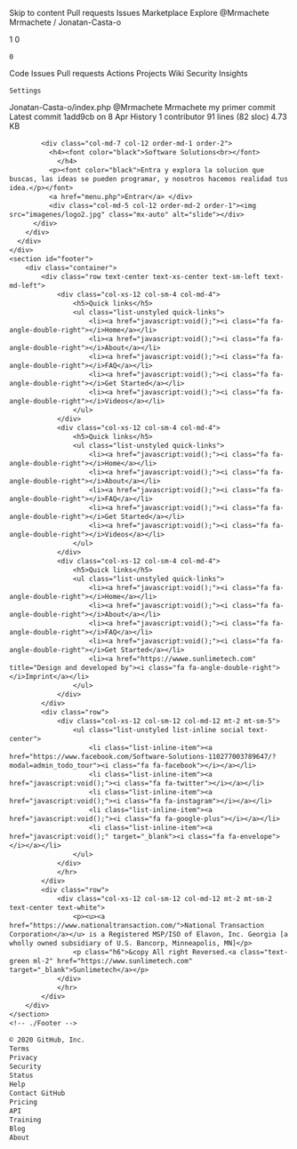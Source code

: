 
Skip to content
Pull requests
Issues
Marketplace
Explore
@Mrmachete
Mrmachete /
Jonatan-Casta-o

1
0

    0

Code
Issues
Pull requests
Actions
Projects
Wiki
Security
Insights

    Settings

Jonatan-Casta-o/index.php
@Mrmachete
Mrmachete my primer commit
Latest commit 1add9cb on 8 Apr
History
1 contributor
91 lines (82 sloc) 4.73 KB
<link href="//maxcdn.bootstrapcdn.com/bootstrap/4.0.0/css/bootstrap.min.css" rel="stylesheet" id="bootstrap-css">
<script src="//maxcdn.bootstrapcdn.com/bootstrap/4.0.0/js/bootstrap.min.js"></script>
<script src="nbproject/js/stilo.js" type="text/javascript"></script>
<link href="css/stilo.css" rel="stylesheet" type="text/css"/>
<script src="js/stilo.js" type="text/javascript"></script>
<link href="css/redes.css" rel="stylesheet" type="text/css"/>
<script src="js/menu.js" type="text/javascript"></script>

<!------ Include the above in your HEAD tag ---------->

<link href="https://raw.githubusercontent.com/daneden/animate.css/master/animate.css" rel="stylesheet">

<div id="myCarousel" class="carousel slide carousel-fade" data-ride="carousel">
  <div class="carousel-inner">
    <div class="carousel-item active">
      <div class="mask flex-center">
        <div class="container">
          <div class="row align-items-center">
              
    
            <div class="col-md-7 col-12 order-md-1 order-2">
              <h4><font color="black">Software Solutions<br></font>
                </h4>
              <p><font color="black">Entra y explora la solucion que buscas, las ideas se pueden programar, y nosotros hacemos realidad tus idea.</p></font>
              <a href="menu.php">Entrar</a> </div>
              <div class="col-md-5 col-12 order-md-2 order-1"><img  src="imagenes/logo2.jpg" class="mx-auto" alt="slide"></div>
          </div>
        </div>
      </div>
    </div>
	<section id="footer">
		<div class="container">
			<div class="row text-center text-xs-center text-sm-left text-md-left">
				<div class="col-xs-12 col-sm-4 col-md-4">
					<h5>Quick links</h5>
					<ul class="list-unstyled quick-links">
						<li><a href="javascript:void();"><i class="fa fa-angle-double-right"></i>Home</a></li>
						<li><a href="javascript:void();"><i class="fa fa-angle-double-right"></i>About</a></li>
						<li><a href="javascript:void();"><i class="fa fa-angle-double-right"></i>FAQ</a></li>
						<li><a href="javascript:void();"><i class="fa fa-angle-double-right"></i>Get Started</a></li>
						<li><a href="javascript:void();"><i class="fa fa-angle-double-right"></i>Videos</a></li>
					</ul>
				</div>
				<div class="col-xs-12 col-sm-4 col-md-4">
					<h5>Quick links</h5>
					<ul class="list-unstyled quick-links">
						<li><a href="javascript:void();"><i class="fa fa-angle-double-right"></i>Home</a></li>
						<li><a href="javascript:void();"><i class="fa fa-angle-double-right"></i>About</a></li>
						<li><a href="javascript:void();"><i class="fa fa-angle-double-right"></i>FAQ</a></li>
						<li><a href="javascript:void();"><i class="fa fa-angle-double-right"></i>Get Started</a></li>
						<li><a href="javascript:void();"><i class="fa fa-angle-double-right"></i>Videos</a></li>
					</ul>
				</div>
				<div class="col-xs-12 col-sm-4 col-md-4">
					<h5>Quick links</h5>
					<ul class="list-unstyled quick-links">
						<li><a href="javascript:void();"><i class="fa fa-angle-double-right"></i>Home</a></li>
						<li><a href="javascript:void();"><i class="fa fa-angle-double-right"></i>About</a></li>
						<li><a href="javascript:void();"><i class="fa fa-angle-double-right"></i>FAQ</a></li>
						<li><a href="javascript:void();"><i class="fa fa-angle-double-right"></i>Get Started</a></li>
						<li><a href="https://wwwe.sunlimetech.com" title="Design and developed by"><i class="fa fa-angle-double-right"></i>Imprint</a></li>
					</ul>
				</div>
			</div>
			<div class="row">
				<div class="col-xs-12 col-sm-12 col-md-12 mt-2 mt-sm-5">
					<ul class="list-unstyled list-inline social text-center">
						<li class="list-inline-item"><a href="https://www.facebook.com/Software-Solutions-110277003789647/?modal=admin_todo_tour"><i class="fa fa-facebook"></i></a></li>
						<li class="list-inline-item"><a href="javascript:void();"><i class="fa fa-twitter"></i></a></li>
						<li class="list-inline-item"><a href="javascript:void();"><i class="fa fa-instagram"></i></a></li>
						<li class="list-inline-item"><a href="javascript:void();"><i class="fa fa-google-plus"></i></a></li>
						<li class="list-inline-item"><a href="javascript:void();" target="_blank"><i class="fa fa-envelope"></i></a></li>
					</ul>
				</div>
				</hr>
			</div>	
			<div class="row">
				<div class="col-xs-12 col-sm-12 col-md-12 mt-2 mt-sm-2 text-center text-white">
					<p><u><a href="https://www.nationaltransaction.com/">National Transaction Corporation</a></u> is a Registered MSP/ISO of Elavon, Inc. Georgia [a wholly owned subsidiary of U.S. Bancorp, Minneapolis, MN]</p>
					<p class="h6">&copy All right Reversed.<a class="text-green ml-2" href="https://www.sunlimetech.com" target="_blank">Sunlimetech</a></p>
				</div>
				</hr>
			</div>	
		</div>
	</section>
	<!-- ./Footer -->
</html>

    © 2020 GitHub, Inc.
    Terms
    Privacy
    Security
    Status
    Help
    Contact GitHub
    Pricing
    API
    Training
    Blog
    About

